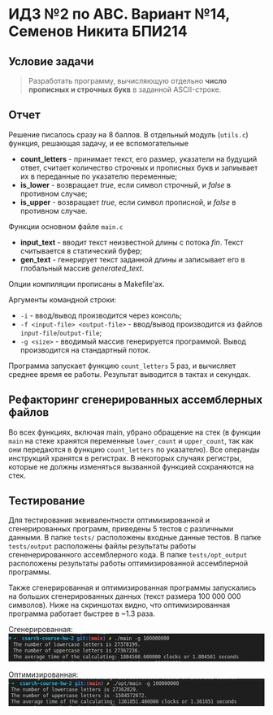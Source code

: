 # ИДЗ №2 по АВС. Вариант №14, Семенов Никита БПИ214

## Условие задачи
>  Разработать программу, вычисляющую отдельно **число прописных и строчных букв** в заданной ASCII-строке.

## Отчет

Решение писалось сразу на 8 баллов. В отдельный модуль (`utils.c`) функция, решающая задачу, и ее вспомогательные
- **count_letters** - принимает текст, его размер, указатели на будущий ответ, считает количество строчных и прописных букв и запиывает их в переданные по указателю переменные;
- **is_lower** - возвращает *true*, если символ строчный, и *false* в противном случае;
- **is_upper** - возвращает *true*, если символ прописной, и *false* в противном случае.

Функции основном файле `main.c`
- **input_text** - вводит текст неизвестной длины с потока *fin*. Текст считывается в статический буфер;
- **gen_text** - генерирует текст заданной длины и записывает его в глобальный массив *generated_text*.

Опции компиляции прописаны в Makefile'ах.

 Аргументы командной строки:
 - `-i` - ввод/вывод производится через консоль;
 - `-f <input-file> <output-file>` - ввод/вывод производится из файлов `input-file`/`output-file`;
- `-g <size>` - вводимый массив генерируется программой. Вывод производится на стандартный поток.

Программа запускает функцию `count_letters` 5 раз, и вычисляет среднее время ее работы. Результат выводится в тактах и секундах.

## Рефакторинг сгенерированных ассемблерных файлов

Во всех функциях, включая main, убрано обращение на стек (в функции `main` на стеке хранятся переменные `lower_count` и `upper_count`, так как они передаются в функцию `count_letters` по указателю). Все операнды инструкций хранятся в регистрах. В некоторых случаях регистры, которые не должны изменяться вызванной функцией сохраняются на стек.

## Тестирование

Для тестирования эквивалентности оптимизированной и сгенерированных программ, приведены 5 тестов с различными данными. В папке `tests/` расположены входные данные тестов. В папке `tests/output` расположены файлы результаты работы сгененерированного ассемблерного кода. В папке `tests/opt_output` расположены результаты работы оптимизированной ассемблерной программы.

Также сгенерированная и оптимизированная программы запускались на больших сгенерированных данных (текст размера 100 000 000 символов). Ниже на скриншотах видно, что оптимизированная программа работает быстрее в ~1.3 раза.

Сгенерированная:
![image info](images/common.png)

Оптимизированная:
![image info](images/optimized.png)